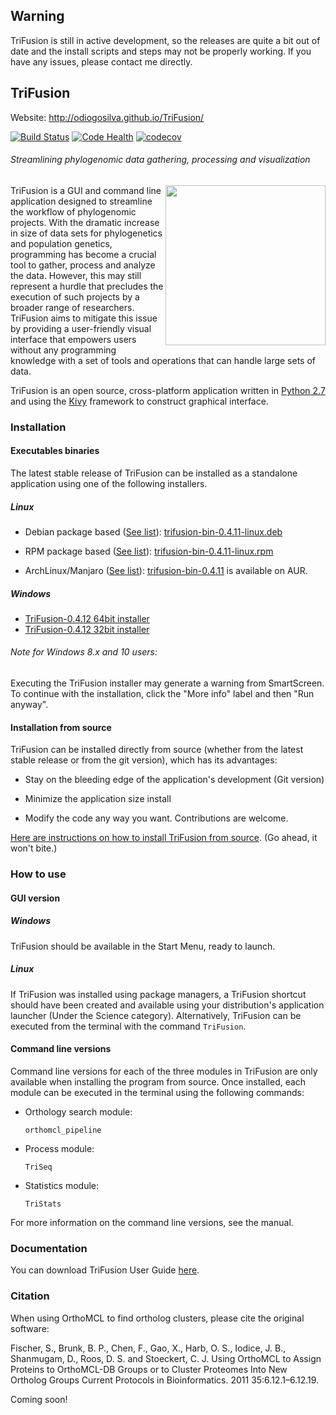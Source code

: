 ## Warning

TriFusion is still in active development, so the releases are quite a bit out of date 
and the install scripts and steps may not be properly working. If you have any issues,
please contact me directly.

## TriFusion

Website: http://odiogosilva.github.io/TriFusion/

[![Build Status](https://travis-ci.org/ODiogoSilva/TriFusion.svg?branch=master)](https://travis-ci.org/ODiogoSilva/TriFusion)
[![Code Health](https://landscape.io/github/ODiogoSilva/TriFusion/master/landscape.svg?style=flat)](https://landscape.io/github/ODiogoSilva/TriFusion/master)
[![codecov](https://codecov.io/gh/ODiogoSilva/TriFusion/branch/master/graph/badge.svg)](https://codecov.io/gh/ODiogoSilva/TriFusion)


###### Streamlining phylogenomic data gathering, processing and visualization

<img align="right" height="256" src="https://github.com/ODiogoSilva/TriFusion/blob/43a41005ee8b1f69d7ae04684b0a0e595c527b4f/trifusion/data/backgrounds/trifusion-icon-256.png?raw=true"/>


TriFusion is a GUI and command line application designed to streamline the workflow of phylogenomic projects. With the dramatic increase in size of data sets for phylogenetics and population genetics, programming has become a crucial tool to gather, process and analyze the data. However, this may still represent a hurdle that precludes the execution of such projects by a broader range of researchers. TriFusion aims to mitigate this issue by providing a user-friendly visual interface that empowers users without any programming knowledge with a set of tools and operations that can handle large sets of data.

TriFusion is an open source, cross-platform application written in [Python 2.7](https://www.python.org/) and using the [Kivy](https://github.com/kivy/kivy) framework to construct graphical interface.

### Installation

#### Executables binaries

The latest stable release of TriFusion can be installed as a standalone application using one of the following installers.

##### Linux

- Debian package based ([See list](https://en.wikipedia.org/wiki/Category:Debian-based_distributions)): [trifusion-bin-0.4.11-linux.deb](https://github.com/ODiogoSilva/TriFusion/releases/download/0.4.11/trifusion-bin-0.4.11-linux.deb)

- RPM package based ([See list](https://en.wikipedia.org/wiki/Category:RPM-based_Linux_distributions)): [trifusion-bin-0.4.11-linux.rpm](https://github.com/ODiogoSilva/TriFusion/releases/download/0.4.11/trifusion-bin-0.4.11-linux.rpm)

- ArchLinux/Manjaro ([See list](https://wiki.archlinux.org/index.php/Arch_based_distributions)): [trifusion-bin-0.4.11](https://aur.archlinux.org/packages/trifusion-bin/) is available on AUR.

##### Windows

- [TriFusion-0.4.12 64bit installer](https://github.com/ODiogoSilva/TriFusion/releases/download/0.4.11/TriFusion-v0.4.12-windows64.msi)
- [TriFusion-0.4.12 32bit installer](https://github.com/ODiogoSilva/TriFusion/releases/download/0.4.11/TriFusion-v0.4.12-windows32.msi)

###### Note for Windows 8.x and 10 users:

Executing the TriFusion installer may generate a warning from SmartScreen. To continue with the installation, click the "More info" label and then "Run anyway".

#### Installation from source

TriFusion can be installed directly from source (whether from the latest stable release or from the git version), which has its advantages:

- Stay on the bleeding edge of the application's development (Git version)

- Minimize the application size install

- Modify the code any way you want. Contributions are welcome.


[Here are instructions on how to install TriFusion from source](https://github.com/ODiogoSilva/TriFusion/wiki/Install-from-source). (Go ahead, it won't bite.)

### How to use

#### GUI version

##### Windows

TriFusion should be available in the Start Menu, ready to launch.

##### Linux

If TriFusion was installed using package managers, a TriFusion shortcut should have been created and available using your distribution's application launcher (Under the Science category). Alternatively, TriFusion can be executed from the terminal with the command `TriFusion`.

#### Command line versions

Command line versions for each of the three modules in TriFusion are only available when installing the program from source. Once installed, each module can be executed in the terminal using the following commands:

- Orthology search module:

    `orthomcl_pipeline`

- Process module:

    `TriSeq`

- Statistics module:

    `TriStats`

For more information on the command line versions, see the manual.

### Documentation

You can download TriFusion User Guide [here](https://github.com/ODiogoSilva/TriFusion/raw/master/docs/manual.pdf).

### Citation

When using OrthoMCL to find ortholog clusters, please cite the original software:

Fischer, S., Brunk, B. P., Chen, F., Gao, X., Harb, O. S., Iodice, J. B., Shanmugam, D., Roos, D. S. and Stoeckert, C. J. Using OrthoMCL to Assign Proteins to OrthoMCL-DB Groups or to Cluster Proteomes Into New Ortholog Groups Current Protocols in Bioinformatics. 2011 35:6.12.1–6.12.19.

Coming soon!
